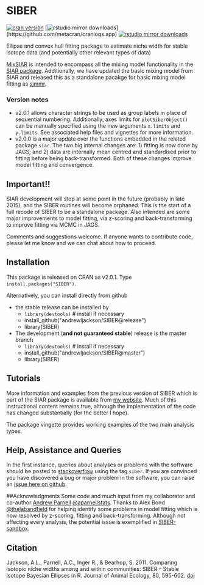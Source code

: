 SIBER
=====

[![cran version](http://www.r-pkg.org/badges/version/SIBER)](http://cran.rstudio.com/web/packages/SIBER) 
[![rstudio mirror downloads](http://cranlogs.r-pkg.org/badges/SIBER?)](https://github.com/metacran/cranlogs.app)
[![rstudio mirror downloads](http://cranlogs.r-pkg.org/badges/grand-total/SIBER?color=82b4e8)](https://github.com/metacran/cranlogs.app)

Ellipse and convex hull fitting package to estimate niche width for stable isotope data (and potentially other relevant types of data)

[MixSIAR](https://github.com/brianstock/MixSIAR) is intended to encompass all the mixing model functionality in the [SIAR package](http://www.tcd.ie/Zoology/research/research/theoretical/siar.php). Additionally, we have updated the basic mixing model from SIAR and released this as a standalone pacakge for basic mixing model fitting as [simmr](https://cran.r-project.org/web/packages/simmr/). 

### Version notes
+ v2.0.1 allows character strings to be used as group labels in place of sequential numbering. Additionally, axes limits for `plotSiberObject()` can be manually specified using the new arguments `x.limits` and `y.limits`. See associated help files and vignettes for more information.
+ v2.0.0 is a major update over the functions embedded in the related package `siar`. The two big internal changes are: 1) fitting is now done by JAGS; and 2) data are internally mean centred and standardised prior to fitting before being back-transformed. Both of these changes improve model fitting and convergence.

## Important!!
SIAR development will stop at some point in the future (probably in late 2015),
and the SIBER routines will become orphaned. This is the start of a full recode of SIBER to be a standalone package. 
Also intended are some major improvements to model fitting, via z-scoring and back-transforming to improve fitting 
via MCMC in JAGS. 

Comments and suggestions welcome. If anyone wants to contribute code, please let me know and we can chat about how 
to proceed.

## Installation
This package is released on CRAN as v2.0.1. Type `install.packages("SIBER")`.

Alternatively, you can install directly from github

  - the stable release can be installed by
    - `library(devtools)` # install if necessary
    - install_github("andrewljackson/SIBER@release")
    - library(SIBER)
  - The development (**and not guaranteed stable**) release is the master branch
    - `library(devtools)` # install if necessary
    - install_github("andrewljackson/SIBER@master")
    - library(SIBER)


## Tutorials
More information and examples from the previous version of SIBER which is part of the SIAR package is available from [my website](http://www.tcd.ie/Zoology/research/research/theoretical/Rpodcasts.php#siber). Much of this instructional content remains true, although the implementation of the code has changed substantially (for the better I hope).

The package vingette provides working examples of the two main analysis types.

## Help, Assistance and Queries
In the first instance, queries about analyses or problems with the software should be posted to [stackoverflow](https://stackoverflow.com/questions/tagged/siber) using the tag `siber`. If you are convinced you have discovered a bug or major problem in the software, you can raise an [issue here on github](https://github.com/AndrewLJackson/SIBER/issues).

##Acknowledgments
Some code and much input from my collaborator and co-author [Andrew Parnell](http://mathsci.ucd.ie/people/parnell_a) [@aparnellstats](https://twitter.com/aparnellstats). Thanks to Alex Bond [@thelabandfield](https://twitter.com/thelabandfield) for helping identify some problems in model fitting which is now resolved by z-scoring, fitting and back-transforming. Although not affecting every analysis, the potential issue is exemplified in [SIBER-sandbox]( https://github.com/AndrewLJackson/SIBER-sandbox).

## Citation
Jackson, A.L., Parnell, A.C., Inger R., & Bearhop, S. 2011. Comparing isotopic niche widths among and within communities: SIBER – Stable Isotope Bayesian Ellipses in R. Journal of Animal Ecology, 80, 595-602. [doi](http://dx.doi.org/10.1111/j.1365-2656.2011.01806.x)
